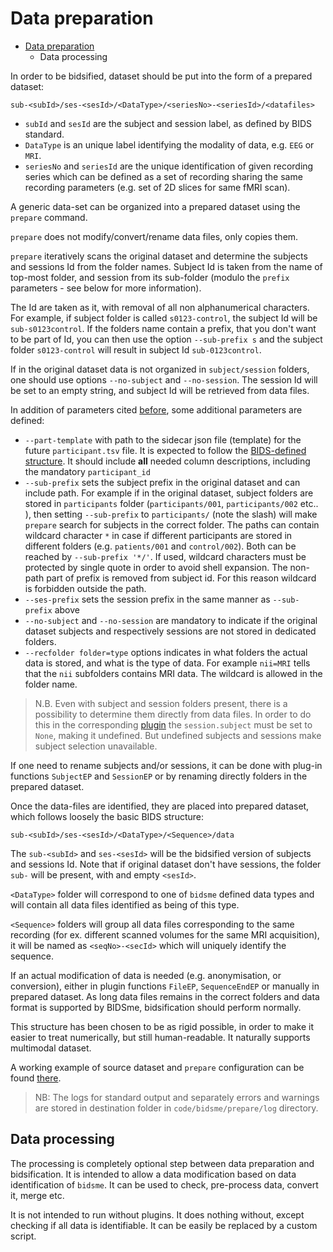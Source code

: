 # Data preparation 

- [Data preparation](#data-preparation)
	- [<a name="wf_process"></a> Data processing](#-data-processing)

In order to be bidsified, dataset should be put into the form of a prepared dataset:

```
sub-<subId>/ses-<sesId>/<DataType>/<seriesNo>-<seriesId>/<datafiles>
```

- `subId` and `sesId` are the subject and session label, as defined by BIDS standard. 
- `DataType` is an unique label identifying the modality of data, e.g. `EEG` or `MRI`.
- `seriesNo` and `seriesId` are the unique identification of given recording series 
which can be defined as a set of recording sharing the same recording parameters 
(e.g. set of 2D slices for same fMRI scan).

A generic data-set can be organized into a prepared dataset using the `prepare` command.

`prepare` does not modify/convert/rename data files, only copies them.

`prepare` iteratively scans the original dataset and determine the subjects and sessions Id from 
the folder names. Subject Id is taken from the name of top-most folder, and session from its sub-folder
(modulo the `prefix` parameters - see below for more information). 

The Id are taken as it, with removal of all non alphanumerical characters. For example, 
if subject folder is called `s0123-control`, the subject Id will be `sub-s0123control`.
If the folders name contain a prefix, that you don't want to be part of Id, 
you can then use the option `--sub-prefix s` and the subject folder `s0123-control` will 
result in subject Id `sub-0123control`.

If in the original dataset data is not organized in `subject/session` folders,
one should use options `--no-subject` and `--no-session`.
The session Id will be set to an empty string, and subject Id will be retrieved
from data files.

In addition of parameters cited [before](../README.md#gen_cli), some additional parameters are defined:

- `--part-template` with path to the sidecar json file (template) for the future `participant.tsv` file. 
	It is expected to follow the [BIDS-defined structure](https://bids-specification.readthedocs.io/en/stable/02-common-principles.html#tabular-files). 
	It should include **all** needed column descriptions, including the mandatory `participant_id`
- `--sub-prefix` sets the subject prefix in the original dataset and can include path. 
	For example if in the original dataset, subject folders are stored in `participants` folder 
	(`participants/001`, `participants/002` etc.. ), then setting `--sub-prefix` to `participants/` 
	(note the slash) will make `prepare` search for subjects in the correct folder. 
	The paths can contain wildcard character `*` in case if different participants 
	are stored in different folders (e.g. `patients/001` and `control/002`). Both can be 
	reached by  `--sub-prefix '*/'`. 
	If used, wildcard characters must be protected by single quote in order to avoid shell expansion. 
	The non-path part of prefix is removed from subject id. 
	For this reason wildcard is forbidden outside the path.
- `--ses-prefix` sets the session prefix in the same manner as `--sub-prefix` above
- `--no-subject` and `--no-session` are mandatory to indicate if the original dataset subjects and respectively
	sessions are not stored in dedicated folders. 
- `--recfolder folder=type` options indicates in what folders the actual data is stored, 
	and what is the type of data.
	For example `nii=MRI` tells that the `nii` subfolders contains MRI data. 
	The wildcard is allowed in the folder name.


> N.B. Even with subject and session folders present, there is a possibility to determine them directly from
data files. In order to do this in the corresponding [plugin](./30_plug_in_functions.md#wf_plugin) the `session.subject` must be set 
to `None`, making it undefined. But undefined subjects and sessions make subject selection unavailable.

If one need to rename subjects and/or sessions, it can be done with plug-in functions
`SubjectEP` and `SessionEP` or by renaming directly folders in the prepared dataset.


<!-- REPEATS of the intro -->

Once the data-files are identified, they are placed into prepared dataset, which follows 
loosely the basic BIDS structure:
```
sub-<subId>/ses-<sesId>/<DataType>/<Sequence>/data
```

The `sub-<subId>` and `ses-<sesId>` will be the bidsified version of subjects and sessions Id.
Note that if original dataset don't have sessions, the folder `sub-` will be present, with and empty 
`<sesId>`.

`<DataType>` folder will correspond to one of `bidsme` defined data types and will contain 
all data files identified as being of this type.

`<Sequence>` folders will group all data files corresponding to the same recording (for ex. 
different scanned volumes for the same MRI acquisition), it will be named as `<seqNo>-<secId>`
which will uniquely identify the sequence.

<!-- REPEATS of the intro -->


If an actual modification of data is needed (e.g. anonymisation, or conversion),
either in plugin functions `FileEP`, `SequenceEndEP` or manually in prepared
dataset. 
As long data files remains in the correct folders and data format is supported 
by BIDSme, bidsification should perform normally.

This structure has been chosen to be as rigid possible, in order to make it easier 
to treat numerically, but still human-readable.
It naturally supports multimodal dataset.

A working example of source dataset and `prepare` configuration can be found 
[there](https://gitlab.uliege.be/CyclotronResearchCentre/Public/bidstools/bidsme/bidsme_example).

> NB: The logs for standard output and separately errors and warnings are stored
in destination folder in `code/bidsme/prepare/log` directory.

## <a name="wf_process"></a> Data processing

The processing is completely optional step between data preparation and
bidsification. It is intended to allow a data modification based on data identification
of `bidsme`. It can be used to check, pre-process data, convert it, merge etc.

It is not intended to run without plugins. It does nothing without, except checking
if all data is identifiable. It can be easily be replaced by a custom script. 